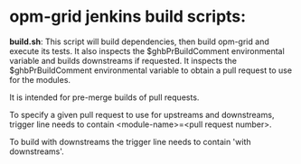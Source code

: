 # opm-grid jenkins build scripts:

**build.sh**:
This script will build dependencies, then build opm-grid and execute its tests.
It also inspects the $ghbPrBuildComment environmental variable and builds
downstreams if requested. It inspects the $ghbPrBuildComment
environmental variable to obtain a pull request to use for the modules.

It is intended for pre-merge builds of pull requests.

To specify a given pull request to use for upstreams and downstreams,
trigger line needs to contain &lt;module-name&gt;=&lt;pull request number&gt;.

To build with downstreams the trigger line needs to contain 'with downstreams'.
